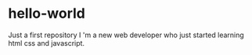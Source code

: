 # hello-world
Just a first repository
I 'm a new web developer who just started learning html css and javascript.
